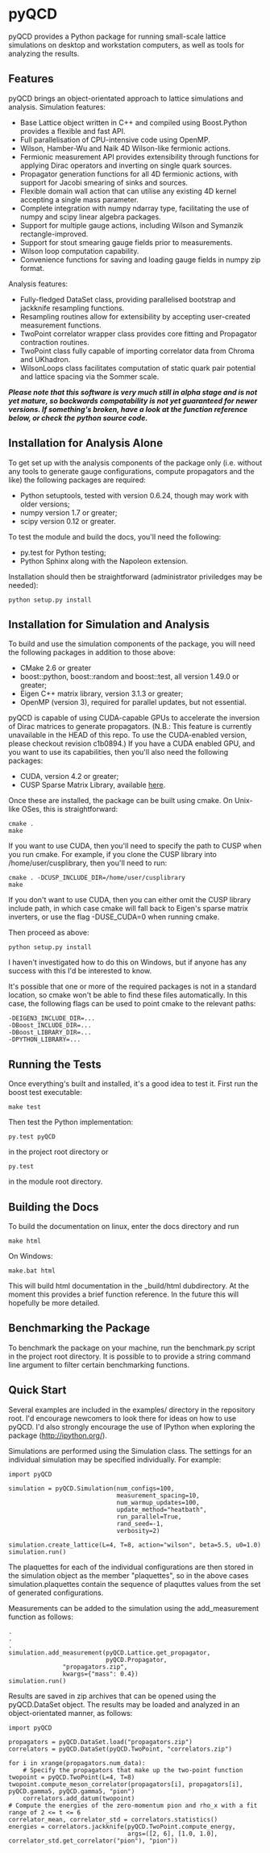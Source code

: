 pyQCD
=====
pyQCD provides a Python package for running small-scale lattice simulations on desktop and workstation
computers, as well as tools for analyzing the results.

Features
--------
pyQCD brings an object-orientated approach to lattice simulations and analysis. Simulation features:

* Base Lattice object written in C++ and compiled using Boost.Python provides a flexible and fast API.
* Full parallelisation of CPU-intensive code using OpenMP.
* Wilson, Hamber-Wu and Naik 4D Wilson-like fermionic actions.
* Fermionic measurement API provides extensibility through functions for applying Dirac operators and inverting on single quark sources.
* Propagator generation functions for all 4D fermionic actions, with support for Jacobi smearing of sinks and sources.
* Flexible domain wall action that can utilise any existing 4D kernel accepting a single mass parameter.
* Complete integration with numpy ndarray type, facilitating the use of numpy and scipy linear algebra packages.
* Support for multiple gauge actions, including Wilson and Symanzik rectangle-improved.
* Support for stout smearing gauge fields prior to measurements.
* Wilson loop computation capability.
* Convenience functions for saving and loading gauge fields in numpy zip format.

Analysis features:

* Fully-fledged DataSet class, providing parallelised bootstrap and jackknife resampling functions.
* Resampling routines allow for extensibility by accepting user-created measurement functions.
* TwoPoint correlator wrapper class provides core fitting and Propagator contraction routines.
* TwoPoint class fully capable of importing correlator data from Chroma and UKhadron.
* WilsonLoops class facilitates computation of static quark pair potential and lattice spacing via the Sommer scale.

***Please note that this software is very much still in alpha stage and is not yet mature, so backwards
compatability is not yet guaranteed for newer versions. If something's broken, have a look at the function
reference below, or check the python source code.***

Installation for Analysis Alone
-------------------------------
To get set up with the analysis components of the package only (i.e. without any tools to generate gauge
configurations, compute propagators and the like) the following packages are required:

* Python setuptools, tested with version 0.6.24, though may work with older versions;
* numpy version 1.7 or greater;
* scipy version 0.12 or greater.

To test the module and build the docs, you'll need the following:

* py.test for Python testing;
* Python Sphinx along with the Napoleon extension.

Installation should then be straightforward (administrator priviledges may be needed):

    python setup.py install

Installation for Simulation and Analysis
----------------------------------------
To build and use the simulation components of the package, you will need the following packages in addition
to those above:

* CMake 2.6 or greater
* boost::python, boost::random and boost::test, all version 1.49.0 or greater;
* Eigen C++ matrix library, version 3.1.3 or greater;
* OpenMP (version 3), required for parallel updates, but not essential.

pyQCD is capable of using CUDA-capable GPUs to accelerate the inversion of Dirac matrices to generate
propagators. (N.B.: This feature is currently unavailable in the HEAD of this repo. To use the CUDA-enabled
version, please checkout revision c1b0894.) If you have a CUDA enabled GPU, and you want to use its capabilities,
then you'll also need the following packages:

* CUDA, version 4.2 or greater;
* CUSP Sparse Matrix Library, available [here](http://cusplibrary.github.io/).

Once these are installed, the package can be built using cmake. On Unix-like OSes, this is straightforward:

    cmake .
    make

If you want to use CUDA, then you'll need to specify the path to CUSP when you run cmake. For example,
if you clone the CUSP library into /home/user/cusplibrary, then you'll need to run:

    cmake . -DCUSP_INCLUDE_DIR=/home/user/cusplibrary
    make

If you don't want to use CUDA, then you can either omit the CUSP library include path, in which case cmake
will fall back to Eigen's sparse matrix inverters, or use the flag -DUSE_CUDA=0 when running cmake.

Then proceed as above:

    python setup.py install

I haven't investigated how to do this on Windows, but if anyone has any success with this I'd be interested to
know.

It's possible that one or more of the required packages is not in a standard location, so cmake won't be able
to find these files automatically. In this case, the following flags can be used to point cmake to the relevant
paths:

    -DEIGEN3_INCLUDE_DIR=...
    -DBoost_INCLUDE_DIR=...
    -DBoost_LIBRARY_DIR=...
    -DPYTHON_LIBRARY=...

Running the Tests
-----------------
Once everything's built and installed, it's a good idea to test it. First run the boost test executable:

    make test

Then test the Python implementation:

    py.test pyQCD

in the project root directory or

    py.test

in the module root directory.

Building the Docs
-----------------
To build the documentation on linux, enter the docs directory and run

    make html

On Windows:

    make.bat html

This will build html documentation in the _build/html dubdirectory. At the moment this provides a brief function
reference. In the future this will hopefully be more detailed.

Benchmarking the Package
------------------------
To benchmark the package on your machine, run the benchmark.py script in the project root directory. It is
possible to to provide a string command line argument to filter certain benchmarking functions.

Quick Start
-----------
Several examples are included in the examples/ directory in the repository root. I'd encourage newcomers
to look there for ideas on how to use pyQCD. I'd also strongly encourage the use of IPython when exploring
the package (http://ipython.org/).

Simulations are performed using the Simulation class. The settings for an individual simulation may be
specified individually. For example:

    import pyQCD
    
    simulation = pyQCD.Simulation(num_configs=100,
                                  measurement_spacing=10,
                                  num_warmup_updates=100,
                                  update_method="heatbath",
                                  run_parallel=True,
                                  rand_seed=-1,
                                  verbosity=2)

    simulation.create_lattice(L=4, T=8, action="wilson", beta=5.5, u0=1.0)
    simulation.run()

The plaquettes for each of the individual configurations are then stored in the simulation object as the member
"plaquettes", so in the above cases simulation.plaquettes contain the sequence of plaquttes values from the set
of generated configurations.

Measurements can be added to the simulation using the add_measurement function as follows:

    .
    .
    .
    simulation.add_measurement(pyQCD.Lattice.get_propagator,
                               pyQCD.Propagator,
			       "propagators.zip",
			       kwargs={"mass": 0.4})
    simulation.run()

Results are saved in zip archives that can be opened using the pyQCD.DataSet object. The results may be loaded
and analyzed in an object-orientated manner, as follows:

    import pyQCD
    
    propagators = pyQCD.DataSet.load("propagators.zip")
    correlators = pyQCD.DataSet(pyQCD.TwoPoint, "correlators.zip")
    
    for i in xrange(propagators.num_data):
        # Specify the propagators that make up the two-point function
	twopoint = pyQCD.TwoPoint(L=4, T=8)
	twopoint.compute_meson_correlator(propagators[i], propagators[i], pyQCD.gamma5, pyQCD.gamma5, "pion")
        correlators.add_datum(twopoint)
    # Compute the energies of the zero-momentum pion and rho_x with a fit range of 2 <= t <= 6
    correlator_mean, correlator_std = correlators.statistics()
    energies = correlators.jackknife(pyQCD.TwoPoint.compute_energy,
                                     args=([2, 6], [1.0, 1.0], correlator_std.get_correlator("pion"), "pion"))
